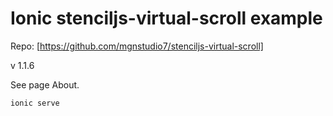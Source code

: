 
# Ionic stenciljs-virtual-scroll example

Repo: [https://github.com/mgnstudio7/stenciljs-virtual-scroll]

v 1.1.6

See page About.


```sh
ionic serve
```